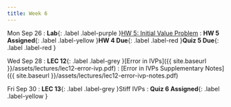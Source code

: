 ```yaml
---
title: Week 6
---
```


Mon Sep 26
: **Lab**{: .label .label-purple }[HW 5: Initial Value Problem](https://classroom.github.com/a/9ycbiATs)
: **HW 5 Assigned**{: .label .label-yellow }**HW 4 Due**{: .label .label-red }**Quiz 5 Due**{: .label .label-red }

Wed Sep 28
: **LEC 12**{: .label .label-grey }[Error in IVPs]({{ site.baseurl }}/assets/lectures/lec12-error-ivp.pdf)
    : [Error in IVPs Supplementary Notes]({{ site.baseurl }}/assets/lectures/lec12-error-ivp-notes.pdf)

Fri Sep 30
: **LEC 13**{: .label .label-grey }Stiff IVPs
: **Quiz 6 Assigned**{: .label .label-yellow }